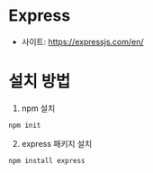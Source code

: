 # Express
- 사이트: https://expressjs.com/en/

# 설치 방법
1. npm 설치
```bash
npm init
```

2. express 패키지 설치
```bash
npm install express
```